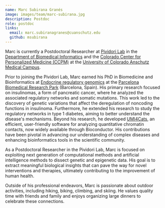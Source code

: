 ```yaml
---
name: Marc Subirana Granés
image: images/team/marc-subirana.jpg
description: Postdoc
role: postdoc
links:
  email: marc.subiranagranes@cuanschutz.edu
  github: msubirana
---
```


Marc is currently a Postdoctoral Researcher at [Pividori Lab](/) in the [Department of Biomedical Informatics](https://medschool.cuanschutz.edu/dbmi) and the [Colorado Center for Personalized Medicine (CCPM)](https://medschool.cuanschutz.edu/ccpm) at the [University of Colorado Anschutz Medical Campus](https://www.cuanschutz.edu/).

Prior to joining the Pividori Lab, Marc earned his PhD in Biomedicine and Bioinformatics at [Endocrine regulatory genomics](https://www.upf.edu/web/endocrine-regulatory-genomics/research) at the [Parcelona Biomedical Research Park](https://www.prbb.org/) (Barcelona, Spain).
His primary research focused on insulinomas, a form of pancreatic cancer, where he analyzed the associated regulatory networks and somatic mutations.
This work led to the discovery of genetic variations that affect the deregulation of noncoding functions in insulinoma.
Furthermore, he extended his research to study the regulatory networks in type 1 diabetes, aiming to better understand the disease's mechanisms.
Beyond his research, he developed [UMI4Cats](https://bioconductor.org/packages/release/bioc/html/UMI4Cats.html), an efficient, user-friendly software for analyzing quantitative chromatin contacts, now widely available through Bioconductor.
His contributions have been pivotal in advancing our understanding of complex diseases and enhancing bioinformatics tools in the scientific community.

As a Postdoctoral Researcher in the Pividori Lab, Marc is focused on exploiting next generation of computational methods and artificial intelligence methods to dissect genetic and epigenetic data. His goal is to extract meaningful biological insights that can pave the way for novel interventions and therapies, ultimately contributing to the improvement of human health.

Outside of his professional endeavors, Marc is passionate about outdoor activities, including hiking, biking, climbing, and skiing. He values quality time with friends and family and enjoys organizing large dinners to celebrate these connections.



